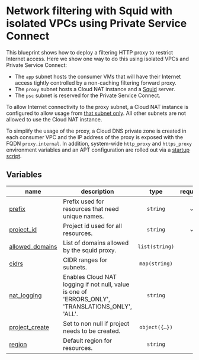 # Network filtering with Squid with isolated VPCs using Private Service Connect

This blueprint shows how to deploy a filtering HTTP proxy to restrict Internet access. Here we show one way to do this using isolated VPCs and Private Service Connect:

- The `app` subnet hosts the consumer VMs that will have their Internet access tightly controlled by a non-caching filtering forward proxy.
- The `proxy` subnet hosts a Cloud NAT instance and a [Squid](http://www.squid-cache.org/) server.
- The `psc` subnet is reserved for the Private Service Connect.

To allow Internet connectivity to the proxy subnet, a Cloud NAT instance is configured to allow usage from [that subnet only](https://cloud.google.com/nat/docs/using-nat#specify_subnet_ranges_for_nat). All other subnets are not allowed to use the Cloud NAT instance.

To simplify the usage of the proxy, a Cloud DNS private zone is created in each consumer VPC and the IP address of the proxy is exposed with the FQDN `proxy.internal`. In addition, system-wide `http_proxy` and `https_proxy` environment variables and an APT configuration are rolled out via a [startup script](startup.sh).
<!-- BEGIN TFDOC -->

## Variables

| name | description | type | required | default |
|---|---|:---:|:---:|:---:|
| [prefix](variables.tf#L44) | Prefix used for resources that need unique names. | <code>string</code> | ✓ |  |
| [project_id](variables.tf#L66) | Project id used for all resources. | <code>string</code> | ✓ |  |
| [allowed_domains](variables.tf#L17) | List of domains allowed by the squid proxy. | <code>list&#40;string&#41;</code> |  | <code title="&#91;&#10;  &#34;.google.com&#34;,&#10;  &#34;.github.com&#34;,&#10;  &#34;.fastlydns.net&#34;,&#10;  &#34;.debian.org&#34;&#10;&#93;">&#91;&#8230;&#93;</code> |
| [cidrs](variables.tf#L28) | CIDR ranges for subnets. | <code>map&#40;string&#41;</code> |  | <code title="&#123;&#10;  app   &#61; &#34;10.0.0.0&#47;24&#34;&#10;  proxy &#61; &#34;10.0.2.0&#47;28&#34;&#10;  psc   &#61; &#34;10.0.3.0&#47;28&#34;&#10;&#125;">&#123;&#8230;&#125;</code> |
| [nat_logging](variables.tf#L38) | Enables Cloud NAT logging if not null, value is one of 'ERRORS_ONLY', 'TRANSLATIONS_ONLY', 'ALL'. | <code>string</code> |  | <code>&#34;ERRORS_ONLY&#34;</code> |
| [project_create](variables.tf#L49) | Set to non null if project needs to be created. | <code title="object&#40;&#123;&#10;  billing_account &#61; string&#10;  parent          &#61; string&#10;&#125;&#41;">object&#40;&#123;&#8230;&#125;&#41;</code> |  | <code>null</code> |
| [region](variables.tf#L71) | Default region for resources. | <code>string</code> |  | <code>&#34;europe-west1&#34;</code> |

<!-- END TFDOC -->
